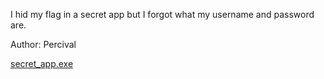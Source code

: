 I hid my flag in a secret app but I forgot what my username and password are.

Author: Percival

[secret_app.exe](https://umbccd.io/files/c2d007acae2a65263188375ae518422a/secret_app.exe?token=eyJ1c2VyX2lkIjoxMjg1LCJ0ZWFtX2lkIjo3MzgsImZpbGVfaWQiOjIyfQ.YJZJJQ.Q9G_MqlaRvpI6N4jdrZgRi7ye74)
